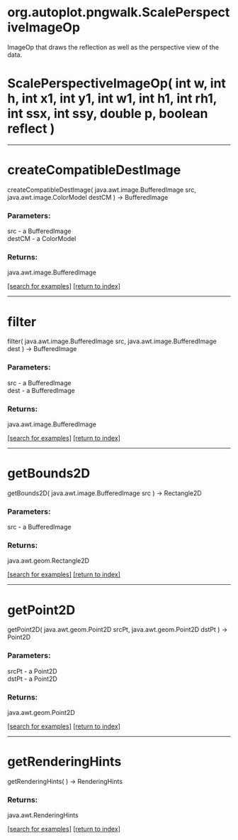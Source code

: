 # org.autoplot.pngwalk.ScalePerspectiveImageOp

ImageOp that draws the reflection as well as the perspective view of the data.

# ScalePerspectiveImageOp( int w, int h, int x1, int y1, int w1, int h1, int rh1, int ssx, int ssy, double p, boolean reflect )


***
<a name="createCompatibleDestImage"></a>
# createCompatibleDestImage
createCompatibleDestImage( java.awt.image.BufferedImage src, java.awt.image.ColorModel destCM ) &rarr; BufferedImage



### Parameters:
src - a BufferedImage
<br>destCM - a ColorModel

### Returns:
java.awt.image.BufferedImage


<a href="https://github.com/autoplot/dev/search?q=createCompatibleDestImage&unscoped_q=createCompatibleDestImage">[search for examples]</a>
<a href="https://github.com/autoplot/documentation/blob/master/javadoc/index-all.md">[return to index]</a>

***
<a name="filter"></a>
# filter
filter( java.awt.image.BufferedImage src, java.awt.image.BufferedImage dest ) &rarr; BufferedImage



### Parameters:
src - a BufferedImage
<br>dest - a BufferedImage

### Returns:
java.awt.image.BufferedImage


<a href="https://github.com/autoplot/dev/search?q=filter&unscoped_q=filter">[search for examples]</a>
<a href="https://github.com/autoplot/documentation/blob/master/javadoc/index-all.md">[return to index]</a>

***
<a name="getBounds2D"></a>
# getBounds2D
getBounds2D( java.awt.image.BufferedImage src ) &rarr; Rectangle2D



### Parameters:
src - a BufferedImage

### Returns:
java.awt.geom.Rectangle2D


<a href="https://github.com/autoplot/dev/search?q=getBounds2D&unscoped_q=getBounds2D">[search for examples]</a>
<a href="https://github.com/autoplot/documentation/blob/master/javadoc/index-all.md">[return to index]</a>

***
<a name="getPoint2D"></a>
# getPoint2D
getPoint2D( java.awt.geom.Point2D srcPt, java.awt.geom.Point2D dstPt ) &rarr; Point2D



### Parameters:
srcPt - a Point2D
<br>dstPt - a Point2D

### Returns:
java.awt.geom.Point2D


<a href="https://github.com/autoplot/dev/search?q=getPoint2D&unscoped_q=getPoint2D">[search for examples]</a>
<a href="https://github.com/autoplot/documentation/blob/master/javadoc/index-all.md">[return to index]</a>

***
<a name="getRenderingHints"></a>
# getRenderingHints
getRenderingHints(  ) &rarr; RenderingHints



### Returns:
java.awt.RenderingHints


<a href="https://github.com/autoplot/dev/search?q=getRenderingHints&unscoped_q=getRenderingHints">[search for examples]</a>
<a href="https://github.com/autoplot/documentation/blob/master/javadoc/index-all.md">[return to index]</a>

